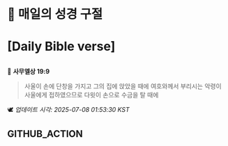 # 🙏 매일의 성경 구절
# [Daily Bible verse]
##
<!-- START_BIBLE_VERSE -->
📖 **사무엘상 19:9**
> 사울이 손에 단창을 가지고 그의 집에 앉았을 때에 여호와께서 부리시는 악령이 사울에게 접하였으므로 다윗이 손으로 수금을 탈 때에

🕊️ _업데이트 시각: 2025-07-08 01:53:30 KST_
  <!-- END_BIBLE_VERSE -->
## GITHUB_ACTION
